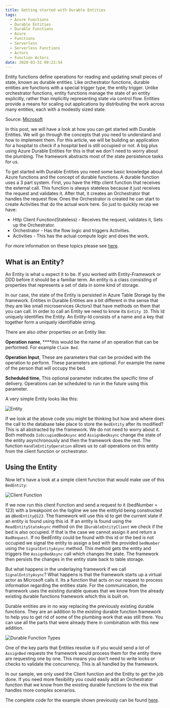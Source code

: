 ```yaml
---
title: Getting started with Durable Entities
tags:
  - Azure Functions
  - Durable Entities
  - Durable Functions
  - Azure
  - Functions
  - Serverless
  - Serverless Functions
  - Actors
  - Function Actors
date: 2020-03-31 09:23:54
---
```



Entity functions define operations for reading and updating small pieces of state, known as durable entities. Like orchestrator functions, durable entities are functions with a special trigger type, the entity trigger. Unlike orchestrator functions, entity functions manage the state of an entity explicitly, rather than implicitly representing state via control flow. Entities provide a means for scaling out applications by distributing the work across many entities, each with a modestly sized state.

Source: [Microsoft](https://docs.microsoft.com/nl-nl/azure/azure-functions/durable/durable-functions-entities?tabs=csharp)

In this post, we will have a look at how you can get started with Durable Entities. We will go through the concepts that you need to understand and how to implement them. For this article, we will be building an application for a hospital to check if a hospital bed is still occupied or not. A big plus using Azure Durable Entities for this is that we don't need to worry about the plumbing. The framework abstracts most of the state persistence tasks for us.

To get started with Durable Entities you need some basic knowledge about Azure functions and the concept of durable functions. A durable function uses a 3 part system. First, you have the Http client function that receives the external call. This function is always stateless because it just receives the request and validates it. After that, it creates an Orchestrator that handles the request flow. Ones the Orchestrator is created he can start to create Activities that do the actual work here. So just to quickly recap we have:

- Http Client Function(Stateless) - Receives the request, validates it, Sets up the Orchestrator.
- Orchestrator - Has the flow logic and triggers Activities.
- Activities - This has the actual compute logic and does the work.

For more information on these topics please see [here](https://docs.microsoft.com/nl-nl/azure/azure-functions). 

## What is an Entity?

An Entity is what u expect it to be. If you worked with Entity-Framework or DDD before it should be a familiar term. An entity is a class consisting of properties that represents a set of data in some kind of storage. 

In our case, the state of the Entity is persisted in Azure Table Storage by the framework.  Entities in Durable Entities are a bit different in the sense that they are like small microservices (Actors) that have methods on them that you can call. In order to call an Entity we need to know its `Entity ID`. This Id uniquely identifies the Entity. An Entity-Id consists of a name and a key that together form a uniquely identifiable string.

There are also other properties on an Entity like:

**Operation name**, ****this would be the name of an operation that can be performed. For example `Claim Bed`.

**Operation Input**, These are parameters that can be provided with the operation to perform. These parameters are optional. For example the name of the person that will occupy the bed.

**Scheduled time**, This optional parameter indicates the specific time of delivery. Operations can be scheduled to run in the future using this parameter.

A very simple Entity looks like this:

![Entity](images/durable-entities/code.png)

If we look at the above code you might be thinking but how and where does the call to the database take place to store the `BedEntity` after its modified? This is all abstracted by the framework. We do not need to worry about it. Both methods `IsOccupiedBedAsync` and `AssignBedAsync` change the state of the entity asynchronously and then the framework does the rest. The function `HandleEntityOperation` allows us to call operations on this entity from the client function or orchestrator.

## Using the Entity

Now let's have a look at a simple client function that would make use of this `BedEntity`:

![Client Function](images/durable-entities/code%201.png)

If we now run this client Function and send a request to it (bedNumber = 123) with a breakpoint on the logline we see the entityId being constructed as `@BedEntity@123`. The framework will use this id to get the current state if an entity is found using this id. If an entity is found using the `ReadEntityStateAsync` method on the `IDurableEntityClient` we check if the bed is also occupied. If that is the case we cannot assign it and return a `BadRequest`. If no BedEntity could be found with this id or the bed is not occupied we signal the entity to assign a bed with the provided `bedNumber` using the `SignalEntityAsync` method. This method gets the entity and triggers the `AssignBedAsync` call which changes the state. The framework then persists the changes in the entity state back to table storage.

But what happens in the underlaying framework if we call `SignalEntityAsync`? What happens is that the framework starts up a virtual actor as Microsoft calls it. Its a function that acts on our request to process information regarding the entities state. For the communication, the framework uses the existing durable queues that we know from the already existing durable functions framework which this is built on.

Durable entities are in no way replacing the previously existing durable functions. They are an addition to the existing durable function framework to help you to get rid of some of the plumbing work that was still there. You can use all the parts that were already there in combination with this new addition. 

![Durable Function Types](images/durable-entities/functiontypes.png)

One of the key parts that Entities resolve is if you would send a lot of `AssignBed` requests the framework would process them for the entity there are requesting one by one. This means you don't need to write locks or checks to validate the concurrency. This is all handled by the framework.

In our sample, we only used the Client function and the Entity to get the job done. If you need more flexibility you could easily add an Orchestrator function that we know from the existing durable functions to the mix that handles more complex scenarios.

The complete code for the example shown previously can be found [here](https://github.com/fschaal/Durable-Entities).